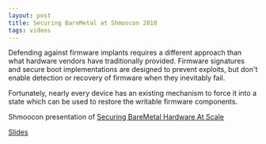 ```yaml
---
layout: post
title: Securing BareMetal at Shmoocon 2018
tags: videos
---
```


Defending against firmware implants requires a different approach than what hardware vendors have 
traditionally provided. Firmware signatures and secure boot implementations are designed to prevent 
exploits, but don't enable detection or recovery of firmware when they inevitably fail. 

Fortunately, nearly every device has an existing mechanism to force it into a state which can be 
used to restore the writable firmware components. 

Shmoocon presentation of [Securing BareMetal Hardware At Scale](https://archive.org/details/Shmoocon2018/Shmoocon2018-SecuringBareMetalHardwareAtScale.mp4)

[Slides](http://www.syncsrc.org/public/shmoocon_2018_final.pdf)
